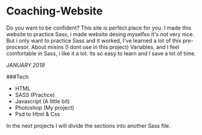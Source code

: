 # Coaching-Website
Do you want to be confident? This site is perfect place for you. I made this website to practice Sass, i made website desing myselfso it's not very nice.
But i only want to practice Sass and it worked, I've learned a lot of this pre-procesor. About mixins (I dont use in this project) Variables, and I feel comfortable in Sass, i like it a lot. Its so easy to learn and I save a lot of time.

*JANUARY 2019*

###Tech
* HTML
* SASS (Practice)
* Javascript (A little bit)
* Photoshop (My project)
* Psd to Html & Css

In the next projects I will divide the sections into another Sass file.
